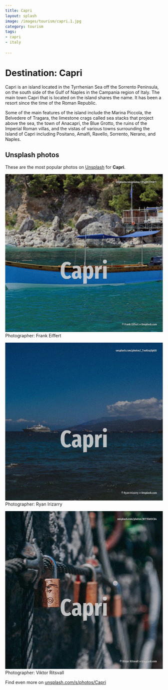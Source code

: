 ```yaml
---
title: Capri
layout: splash
image: /images/tourism/capri.1.jpg
category: tourism
tags:
- capri
- italy

---
```

# Destination: Capri

Capri  is an island located in the Tyrrhenian Sea off the Sorrento Peninsula, on the south side of 
the Gulf of Naples in the Campania region of Italy.
The main town Capri that is located on the island shares the name.
It has been a resort since the time of the Roman Republic.

Some of the main features of the island include the Marina Piccola, the Belvedere of Tragara, the 
limestone crags called sea stacks that project above the sea, the town of Anacapri, the Blue 
Grotto, the ruins of the Imperial Roman villas, and the vistas of various towns surrounding the 
Island of Capri including Positano, Amalfi, Ravello, Sorrento, Nerano, and Naples.

 
## Unsplash photos
These are the most popular photos on [Unsplash](https://unsplash.com) for **Capri**.
 
![Capri](/images/tourism/capri.1.jpg)
Photographer:  Frank Eiffert
 
![Capri](/images/tourism/capri.2.jpg)
Photographer:  Ryan Irizarry
 
![Capri](/images/tourism/capri.3.jpg)
Photographer:  Viktor Ritsvall
 
Find even more on [unsplash.com/s/photos/Capri](https://unsplash.com/s/photos/Capri)
 
